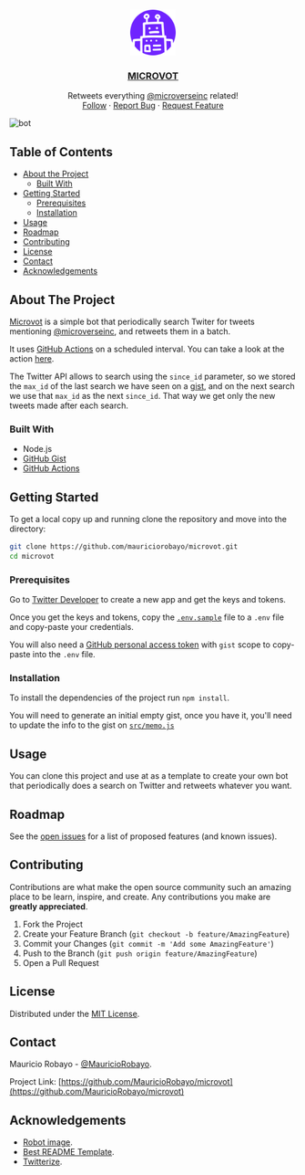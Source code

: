 <br />
<p align="center">
  <a href="https://twitter.com/microvot">
    <img src="assets/microvot.png" alt="Logo" width="80" height="80">
  </a>

  <h3 align="center"><a href="https://twitter.com/microvot">MICROVOT</a></h3>

  <p align="center">
    Retweets everything <a href="https://twitter.com/microverseinc">@microverseinc</a> related!
    <br/>
    <a href="https://twitter.com/intent/follow?screen_name=microvot">Follow</a>
    ·
    <a href="https://github.com/MauricioRobayo/microvot/issues">Report Bug</a>
    ·
    <a href="https://github.com/MauricioRobayo/microvot/issues">Request Feature</a>
  </p>
</p>

![bot](https://github.com/MauricioRobayo/microvot/workflows/bot/badge.svg)

## Table of Contents

- [About the Project](#about-the-project)
  - [Built With](#built-with)
- [Getting Started](#getting-started)
  - [Prerequisites](#prerequisites)
  - [Installation](#installation)
- [Usage](#usage)
- [Roadmap](#roadmap)
- [Contributing](#contributing)
- [License](#license)
- [Contact](#contact)
- [Acknowledgements](#acknowledgements)

## About The Project

[Microvot](https://twitter.com/microvot) is a simple bot that periodically search Twiter for tweets mentioning [@microverseinc](https://twitter.com/microverseinc), and retweets them in a batch.

It uses [GitHub Actions](https://github.com/actions) on a scheduled interval. You can take a look at the action [here](.github/workflows/bot.yml).

The Twitter API allows to search using the `since_id` parameter, so we stored the `max_id` of the last search we have seen on a [gist](https://gist.github.com/MauricioRobayo/443448bbbddd72ba3bc10187edb9b9c6), and on the next search we use that `max_id` as the next `since_id`. That way we get only the new tweets made after each search.

### Built With

- Node.js
- [GitHub Gist](https://gist.github.com/)
- [GitHub Actions](https://github.com/actions)

## Getting Started

To get a local copy up and running clone the repository and move into the directory:

```sh
git clone https://github.com/mauriciorobayo/microvot.git
cd microvot
```

### Prerequisites

Go to [Twitter Developer](https://developer.twitter.com/en/apps/create) to create a new app and get the keys and tokens.

Once you get the keys and tokens, copy the [`.env.sample`](.env.sample) file to a `.env` file and copy-paste your credentials.

You will also need a [GitHub personal access token](https://github.com/settings/tokens/new) with `gist` scope to copy-paste into the `.env` file.

### Installation

To install the dependencies of the project run `npm install`.

You will need to generate an initial empty gist, once you have it, you'll need to update the info to the gist on [`src/memo.js`](./src/memo.js)

## Usage

You can clone this project and use at as a template to create your own bot that periodically does a search on Twitter and retweets whatever you want.

## Roadmap

See the [open issues](https://github.com/MauricioRobayo/microvot/issues) for a list of proposed features (and known issues).

## Contributing

Contributions are what make the open source community such an amazing place to be learn, inspire, and create. Any contributions you make are **greatly appreciated**.

1. Fork the Project
2. Create your Feature Branch (`git checkout -b feature/AmazingFeature`)
3. Commit your Changes (`git commit -m 'Add some AmazingFeature'`)
4. Push to the Branch (`git push origin feature/AmazingFeature`)
5. Open a Pull Request

## License

Distributed under the [MIT License](LICENSE).

## Contact

Mauricio Robayo - [@MauricioRobayo](https://github.com/MauricioRobayo).

Project Link: [https://github.com/MauricioRobayo/microvot](https://github.com/MauricioRobayo/microvot)

## Acknowledgements

- [Robot image](https://www.pngrepo.com/svg/9288/robot-hand-drawn-outline).
- [Best README Template](https://github.com/othneildrew/Best-README-Template/blob/master/README.md).
- [Twitterize](https://github.com/MauricioRobayo/twitterize).
